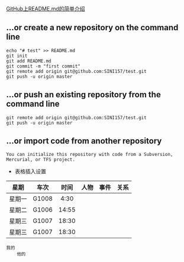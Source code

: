 [GitHub上README.md的简单介绍](https://www.cnblogs.com/longronglang/p/8453047.html "悬停显示")

…or create a new repository on the command line
---------------------------------------------------
```
echo "# test" >> README.md
git init
git add README.md
git commit -m "first commit"
git remote add origin git@github.com:SINI157/test.git
git push -u origin master
```
…or push an existing repository from the command line
-----------------------------------------------------
```
git remote add origin git@github.com:SINI157/test.git
git push -u origin master
```
…or import code from another repository
---------------------------------------
`
You can initialize this repository with code from a Subversion, Mercurial, or TFS project.
`
* 表格插入设置

| 星期|车次|时间|人物|事件|关系|
|:---:|:---:|:---:|:---:|:---:|:---:|
|星期一|G1008|4:30|
|星期二|G1006|14:55|
|星期三|G1007|18:30|
|星期三|G1007|18:30|
    我的
        他的
